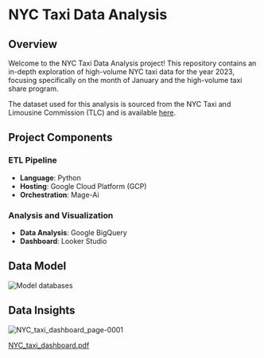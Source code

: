 # NYC Taxi Data Analysis

## Overview

Welcome to the NYC Taxi Data Analysis project! This repository contains an in-depth exploration of high-volume NYC taxi data for the year 2023, focusing specifically on the month of January and the high-volume taxi share program. 

The dataset used for this analysis is sourced from the NYC Taxi and Limousine Commission (TLC) and is available [here](https://www.nyc.gov/site/tlc/about/tlc-trip-record-data.page).

## Project Components

### ETL Pipeline

- **Language**: Python
- **Hosting**: Google Cloud Platform (GCP)
- **Orchestration**: Mage-Ai

### Analysis and Visualization

- **Data Analysis**: Google BigQuery
- **Dashboard**: Looker Studio

## Data Model

![Model databases](https://github.com/ganeshs0504/nyc-taxi-analysis/assets/145580150/7eadaf61-0797-49ec-a41f-9c3001d83100)

## Data Insights

![NYC_taxi_dashboard_page-0001](https://github.com/ganeshs0504/nyc-taxi-analysis/assets/145580150/2c3fd699-0402-4db4-85d3-93c869542a17)

[NYC_taxi_dashboard.pdf](https://github.com/user-attachments/files/15594017/NYC_taxi_dashboard.pdf)
